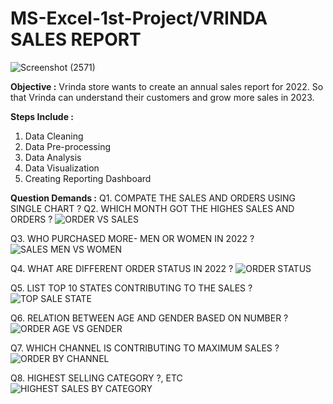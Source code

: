 # MS-Excel-1st-Project/VRINDA SALES REPORT
![Screenshot (2571)](https://user-images.githubusercontent.com/52094094/231022587-c19a7f13-db30-4ccd-9445-7f52e7b974aa.png)

**Objective :**
Vrinda store wants to create an annual sales report for 2022. So that Vrinda can understand their customers and grow more sales in 2023.

**Steps Include :**
1. Data Cleaning
2. Data Pre-processing
3. Data Analysis
4. Data Visualization
5. Creating Reporting Dashboard

**Question Demands :**
Q1. COMPATE THE SALES AND ORDERS USING SINGLE CHART ?
Q2. WHICH MONTH GOT THE HIGHES SALES AND ORDERS ?
![ORDER VS SALES](https://user-images.githubusercontent.com/52094094/234001699-99be6387-16c0-4e4c-8808-05c6d006c1bf.png)


Q3. WHO PURCHASED MORE- MEN OR WOMEN IN 2022 ?
![SALES MEN VS WOMEN](https://user-images.githubusercontent.com/52094094/234001831-41beb8b7-8eb7-49c7-96a4-743a04c2de8e.png)



Q4. WHAT ARE DIFFERENT ORDER STATUS IN 2022 ?
![ORDER STATUS](https://user-images.githubusercontent.com/52094094/234001878-e08b8a0b-9e9a-4790-925c-5b529eaa1146.png)



Q5. LIST TOP 10 STATES CONTRIBUTING TO THE SALES ?
![TOP SALE STATE](https://user-images.githubusercontent.com/52094094/234001917-8876ee8f-f918-40b4-86bf-894cf145d508.png)


Q6. RELATION BETWEEN AGE AND GENDER BASED ON NUMBER ?
![ORDER AGE VS GENDER](https://user-images.githubusercontent.com/52094094/234001966-f2d5e7c5-54ea-4c92-a22a-1983d5b9c3cb.png)


Q7. WHICH CHANNEL IS CONTRIBUTING TO MAXIMUM SALES ?
![ORDER BY CHANNEL](https://user-images.githubusercontent.com/52094094/234002039-88edaaf7-e9e3-4bb7-9e67-1c2b8ce47088.png)


Q8. HIGHEST SELLING CATEGORY ?, ETC
![HIGHEST SALES BY CATEGORY](https://user-images.githubusercontent.com/52094094/234002074-ce0528fc-e597-49ef-91d0-b7ce2aaee231.png)



